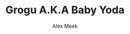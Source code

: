 ---
layout: post
title: Grogu A.K.A Baby Yoda
author: Alex Meek
categories: 3dprinting
image: grogu_v1_unpainted_3.jpg
---